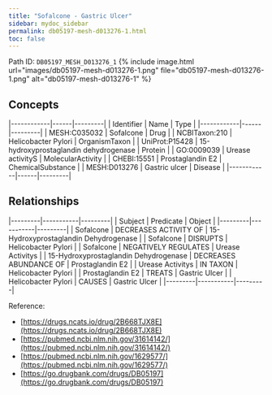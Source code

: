 ```yaml
---
title: "Sofalcone - Gastric Ulcer"
sidebar: mydoc_sidebar
permalink: db05197-mesh-d013276-1.html
toc: false 
---
```



Path ID: `DB05197_MESH_D013276_1`
{% include image.html url="images/db05197-mesh-d013276-1.png" file="db05197-mesh-d013276-1.png" alt="db05197-mesh-d013276-1" %}

## Concepts

|------------|------|---------|
| Identifier | Name | Type    |
|------------|------|---------|
| MESH:C035032 | Sofalcone | Drug |
| NCBITaxon:210 | Helicobacter Pylori | OrganismTaxon |
| UniProt:P15428 | 15-hydroxyprostaglandin dehydrogenase | Protein |
| GO:0009039 | Urease activityS | MolecularActivity |
| CHEBI:15551 | Prostaglandin E2 | ChemicalSubstance |
| MESH:D013276 | Gastric ulcer | Disease |
|------------|------|---------|

## Relationships

|---------|-----------|---------|
| Subject | Predicate | Object  |
|---------|-----------|---------|
| Sofalcone | DECREASES ACTIVITY OF | 15-Hydroxyprostaglandin Dehydrogenase |
| Sofalcone | DISRUPTS | Helicobacter Pylori |
| Sofalcone | NEGATIVELY REGULATES | Urease Activitys |
| 15-Hydroxyprostaglandin Dehydrogenase | DECREASES ABUNDANCE OF | Prostaglandin E2 |
| Urease Activitys | IN TAXON | Helicobacter Pylori |
| Prostaglandin E2 | TREATS | Gastric Ulcer |
| Helicobacter Pylori | CAUSES | Gastric Ulcer |
|---------|-----------|---------|

Reference: 
  - [https://drugs.ncats.io/drug/2B668TJX8E](https://drugs.ncats.io/drug/2B668TJX8E)
  - [https://pubmed.ncbi.nlm.nih.gov/31614142/](https://pubmed.ncbi.nlm.nih.gov/31614142/)
  - [https://pubmed.ncbi.nlm.nih.gov/1629577/](https://pubmed.ncbi.nlm.nih.gov/1629577/)
  - [https://go.drugbank.com/drugs/DB05197](https://go.drugbank.com/drugs/DB05197)
